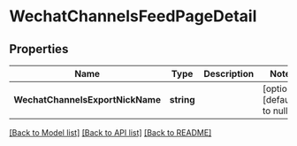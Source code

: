 # WechatChannelsFeedPageDetail

## Properties
Name | Type | Description | Notes
------------ | ------------- | ------------- | -------------
**WechatChannelsExportNickName** | **string** |  | [optional] [default to null]

[[Back to Model list]](../README.md#documentation-for-models) [[Back to API list]](../README.md#documentation-for-api-endpoints) [[Back to README]](../README.md)


